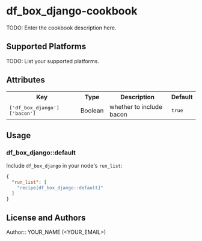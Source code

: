 # df_box_django-cookbook

TODO: Enter the cookbook description here.

## Supported Platforms

TODO: List your supported platforms.

## Attributes

<table>
  <tr>
    <th>Key</th>
    <th>Type</th>
    <th>Description</th>
    <th>Default</th>
  </tr>
  <tr>
    <td><tt>['df_box_django']['bacon']</tt></td>
    <td>Boolean</td>
    <td>whether to include bacon</td>
    <td><tt>true</tt></td>
  </tr>
</table>

## Usage

### df_box_django::default

Include `df_box_django` in your node's `run_list`:

```json
{
  "run_list": [
    "recipe[df_box_django::default]"
  ]
}
```

## License and Authors

Author:: YOUR_NAME (<YOUR_EMAIL>)
